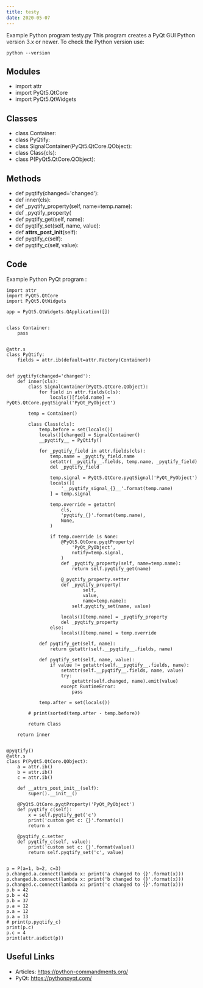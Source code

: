 ```yaml
---
title: testy
date: 2020-05-07
---
```

Example Python program testy.py
This program creates a PyQt GUI
Python version 3.x or newer.
To check the Python version use:

    python --version

## Modules

* import attr
* import PyQt5.QtCore
* import PyQt5.QtWidgets

## Classes

* class Container:
* class PyQtify:
* class SignalContainer(PyQt5.QtCore.QObject):
* class Class(cls):
* class P(PyQt5.QtCore.QObject):

## Methods

* def pyqtify(changed='changed'):
* def inner(cls):
* def _pyqtify_property(self, name=temp.name):
* def _pyqtify_property(
* def pyqtify_get(self, name):
* def pyqtify_set(self, name, value):
* def __attrs_post_init__(self):
* def pyqtify_c(self):
* def pyqtify_c(self, value):

## Code

Example Python PyQt program :

    import attr
    import PyQt5.QtCore
    import PyQt5.QtWidgets
    
    app = PyQt5.QtWidgets.QApplication([])
    
    
    class Container:
        pass
    
    
    @attr.s
    class PyQtify:
        fields = attr.ib(default=attr.Factory(Container))
    
    
    def pyqtify(changed='changed'):
        def inner(cls):
            class SignalContainer(PyQt5.QtCore.QObject):
                for field in attr.fields(cls):
                    locals()[field.name] = PyQt5.QtCore.pyqtSignal('PyQt_PyObject')
    
            temp = Container()
    
            class Class(cls):
                temp.before = set(locals())
                locals()[changed] = SignalContainer()
                __pyqtify__ = PyQtify()
    
                for _pyqtify_field in attr.fields(cls):
                    temp.name = _pyqtify_field.name
                    setattr(__pyqtify__.fields, temp.name, _pyqtify_field)
                    del _pyqtify_field
    
                    temp.signal = PyQt5.QtCore.pyqtSignal('PyQt_PyObject')
                    locals()[
                        '__pyqtify_signal_{}__'.format(temp.name)
                    ] = temp.signal
    
                    temp.override = getattr(
                        cls,
                        'pyqtify_{}'.format(temp.name),
                        None,
                    )
    
                    if temp.override is None:
                        @PyQt5.QtCore.pyqtProperty(
                            'PyQt_PyObject',
                            notify=temp.signal,
                        )
                        def _pyqtify_property(self, name=temp.name):
                            return self.pyqtify_get(name)
    
                        @_pyqtify_property.setter
                        def _pyqtify_property(
                                self,
                                value,
                                name=temp.name):
                            self.pyqtify_set(name, value)
    
                        locals()[temp.name] = _pyqtify_property
                        del _pyqtify_property
                    else:
                        locals()[temp.name] = temp.override
    
                def pyqtify_get(self, name):
                    return getattr(self.__pyqtify__.fields, name)
    
                def pyqtify_set(self, name, value):
                    if value != getattr(self.__pyqtify__.fields, name):
                        setattr(self.__pyqtify__.fields, name, value)
                        try:
                            getattr(self.changed, name).emit(value)
                        except RuntimeError:
                            pass
    
                temp.after = set(locals())
    
            # print(sorted(temp.after - temp.before))
    
            return Class
    
        return inner
    
    
    @pyqtify()
    @attr.s
    class P(PyQt5.QtCore.QObject):
        a = attr.ib()
        b = attr.ib()
        c = attr.ib()
    
        def __attrs_post_init__(self):
            super().__init__()
    
        @PyQt5.QtCore.pyqtProperty('PyQt_PyObject')
        def pyqtify_c(self):
            x = self.pyqtify_get('c')
            print('custom get c: {}'.format(x))
            return x
    
        @pyqtify_c.setter
        def pyqtify_c(self, value):
            print('custom set c: {}'.format(value))
            return self.pyqtify_set('c', value)
    
    
    p = P(a=1, b=2, c=3)
    p.changed.a.connect(lambda x: print('a changed to {}'.format(x)))
    p.changed.b.connect(lambda x: print('b changed to {}'.format(x)))
    p.changed.c.connect(lambda x: print('c changed to {}'.format(x)))
    p.b = 42
    p.b = 42
    p.b = 37
    p.a = 12
    p.a = 12
    p.a = 13
    # print(p.pyqtify_c)
    print(p.c)
    p.c = 4
    print(attr.asdict(p))
    

## Useful Links

- Articles: https://python-commandments.org/
- PyQt: https://pythonpyqt.com/

